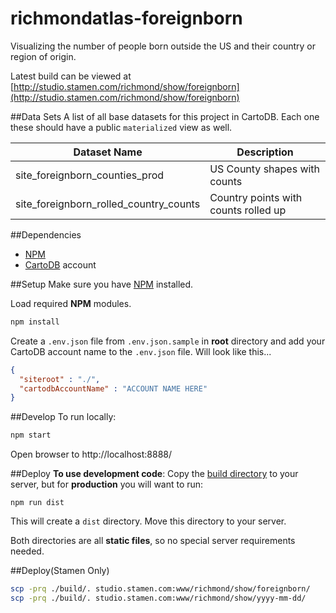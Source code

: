 # richmondatlas-foreignborn
Visualizing the number of people born outside the US and their country or region of origin.

Latest build can be viewed at [http://studio.stamen.com/richmond/show/foreignborn](http://studio.stamen.com/richmond/show/foreignborn)


##Data Sets
A list of all base datasets for this project in CartoDB.  Each one these should have a public `materialized` view as well.

Dataset Name | Description
------------ | -----------
site_foreignborn_counties_prod | US County shapes with counts
site_foreignborn_rolled_country_counts | Country points with counts rolled up

##Dependencies
* [NPM](https://www.npmjs.com/)
* [CartoDB](https://cartodb.com/) account

##Setup
Make sure you have [NPM](https://www.npmjs.com/) installed.

Load required **NPM** modules.
```bash
npm install
```

Create a `.env.json` file from `.env.json.sample` in **root** directory and add your CartoDB account name to the `.env.json` file. Will look like this...
```json
{
  "siteroot" : "./",
  "cartodbAccountName" : "ACCOUNT NAME HERE"
}
```

##Develop
To run locally:
```bash
npm start
```
Open browser to http://localhost:8888/


##Deploy
**To use development code**: Copy the [build directory](./build) to your server, but for **production** you will want to run:
```
npm run dist
```

This will create a `dist` directory. Move this directory to your server.

Both directories are all **static files**, so no special server requirements needed.

##Deploy(Stamen Only)
```bash
scp -prq ./build/. studio.stamen.com:www/richmond/show/foreignborn/
scp -prq ./build/. studio.stamen.com:www/richmond/show/yyyy-mm-dd/
```